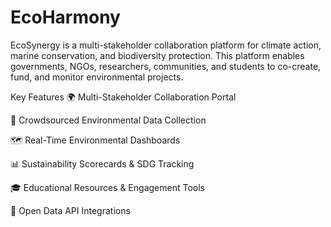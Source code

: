 # EcoHarmony
EcoSynergy is a multi-stakeholder collaboration platform for climate action, marine conservation, and biodiversity protection. This platform enables governments, NGOs, researchers, communities, and students to co-create, fund, and monitor environmental projects.

Key Features
🌍 Multi-Stakeholder Collaboration Portal

📱 Crowdsourced Environmental Data Collection

🗺️ Real-Time Environmental Dashboards

📊 Sustainability Scorecards & SDG Tracking

🎓 Educational Resources & Engagement Tools

🔗 Open Data API Integrations

